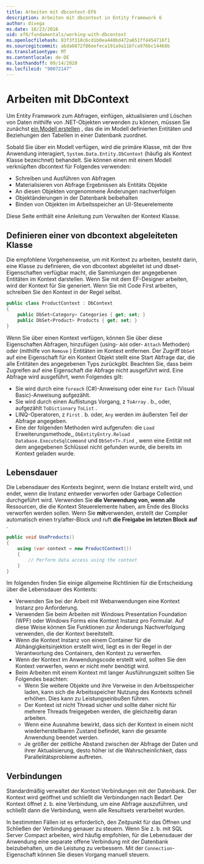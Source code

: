 ```yaml
---
title: Arbeiten mit dbcontext-EF6
description: Arbeiten mit dbcontext in Entity Framework 6
author: divega
ms.date: 10/23/2016
uid: ef6/fundamentals/working-with-dbcontext
ms.openlocfilehash: 83f3f318c6cd1b0ea440bd472a651ff4454716f1
ms.sourcegitcommit: abda0872f86eefeca191a9a11bfca976bc14468b
ms.translationtype: MT
ms.contentlocale: de-DE
ms.lasthandoff: 09/14/2020
ms.locfileid: "90072147"
---
```

# <a name="working-with-dbcontext"></a>Arbeiten mit DbContext

Um Entity Framework zum Abfragen, einfügen, aktualisieren und Löschen von Daten mithilfe von .NET-Objekten verwenden zu können, müssen Sie zunächst [ein Modell erstellen](xref:ef6/modeling/index) , das die im Modell definierten Entitäten und Beziehungen den Tabellen in einer Datenbank zuordnet.

Sobald Sie über ein Modell verfügen, wird die primäre Klasse, mit der Ihre Anwendung interagiert, `System.Data.Entity.DbContext` (häufig als Kontext Klasse bezeichnet) behandelt. Sie können einen mit einem Modell verknüpften dbcontext für Folgendes verwenden:
- Schreiben und Ausführen von Abfragen   
- Materialisieren von Abfrage Ergebnissen als Entitäts Objekte
- An diesen Objekten vorgenommene Änderungen nachverfolgen
- Objektänderungen in der Datenbank beibehalten
- Binden von Objekten im Arbeitsspeicher an UI-Steuerelemente

Diese Seite enthält eine Anleitung zum Verwalten der Kontext Klasse.  

## <a name="defining-a-dbcontext-derived-class"></a>Definieren einer von dbcontext abgeleiteten Klasse  

Die empfohlene Vorgehensweise, um mit Kontext zu arbeiten, besteht darin, eine Klasse zu definieren, die von dbcontext abgeleitet ist und dbset-Eigenschaften verfügbar macht, die Sammlungen der angegebenen Entitäten im Kontext darstellen. Wenn Sie mit dem EF-Designer arbeiten, wird der Kontext für Sie generiert. Wenn Sie mit Code First arbeiten, schreiben Sie den Kontext in der Regel selbst.  

``` csharp
public class ProductContext : DbContext
{
    public DbSet<Category> Categories { get; set; }
    public DbSet<Product> Products { get; set; }
}
```  

Wenn Sie über einen Kontext verfügen, können Sie über diese Eigenschaften Abfragen, hinzufügen (using- `Add` oder- `Attach` Methoden) oder (mithilfe von `Remove` ) Entitäten im Kontext entfernen. Der Zugriff `DbSet` auf eine Eigenschaft für ein Kontext Objekt stellt eine Start Abfrage dar, die alle Entitäten des angegebenen Typs zurückgibt. Beachten Sie, dass beim Zugreifen auf eine Eigenschaft die Abfrage nicht ausgeführt wird. Eine Abfrage wird ausgeführt, wenn Folgendes gilt:  

- Sie wird durch eine `foreach` (C#)-Anweisung oder eine `For Each` (Visual Basic)-Anweisung aufgezählt.  
- Sie wird durch einen Auflistungs Vorgang, z `ToArray` . b., oder, aufgezählt `ToDictionary` `ToList` .  
- LINQ-Operatoren, z `First` . b. oder, `Any` werden im äußersten Teil der Abfrage angegeben.  
- Eine der folgenden Methoden wird aufgerufen: die `Load` Erweiterungsmethode,, `DbEntityEntry.Reload`  `Database.ExecuteSqlCommand` und `DbSet<T>.Find` , wenn eine Entität mit dem angegebenen Schlüssel nicht gefunden wurde, die bereits im Kontext geladen wurde.  

## <a name="lifetime"></a>Lebensdauer  

Die Lebensdauer des Kontexts beginnt, wenn die Instanz erstellt wird, und endet, wenn die Instanz entweder verworfen oder Garbage Collection durchgeführt wird. Verwenden Sie **die Verwendung von, wenn alle** Ressourcen, die die Kontext Steuerelemente haben, am Ende des Blocks verworfen werden sollen. Wenn Sie **mit**verwenden, erstellt der Compiler automatisch einen try/after-Block und ruft **die Freigabe im letzten Block auf** .  

``` csharp
public void UseProducts()
{
    using (var context = new ProductContext())
    {     
        // Perform data access using the context
    }
}
```  

Im folgenden finden Sie einige allgemeine Richtlinien für die Entscheidung über die Lebensdauer des Kontexts:  

- Verwenden Sie bei der Arbeit mit Webanwendungen eine Kontext Instanz pro Anforderung.  
- Verwenden Sie beim Arbeiten mit Windows Presentation Foundation (WPF) oder Windows Forms eine Kontext Instanz pro Formular. Auf diese Weise können Sie Funktionen zur Änderungs Nachverfolgung verwenden, die der Kontext bereitstellt.  
- Wenn die Kontext Instanz von einem Container für die Abhängigkeitsinjektion erstellt wird, liegt es in der Regel in der Verantwortung des Containers, den Kontext zu verwerfen.
- Wenn der Kontext im Anwendungscode erstellt wird, sollten Sie den Kontext verwerfen, wenn er nicht mehr benötigt wird.  
- Beim Arbeiten mit einem Kontext mit langer Ausführungszeit sollten Sie Folgendes beachten:  
    - Wenn Sie weitere Objekte und ihre Verweise in den Arbeitsspeicher laden, kann sich die Arbeitsspeicher Nutzung des Kontexts schnell erhöhen. Dies kann zu Leistungseinbußen führen.  
    - Der Kontext ist nicht Thread sicher und sollte daher nicht für mehrere Threads freigegeben werden, die gleichzeitig daran arbeiten.
    - Wenn eine Ausnahme bewirkt, dass sich der Kontext in einem nicht wiederherstellbaren Zustand befindet, kann die gesamte Anwendung beendet werden.  
    - Je größer der zeitliche Abstand zwischen der Abfrage der Daten und ihrer Aktualisierung, desto höher ist die Wahrscheinlichkeit, dass Parallelitätsprobleme auftreten.  

## <a name="connections"></a>Verbindungen  

Standardmäßig verwaltet der Kontext Verbindungen mit der Datenbank. Der Kontext wird geöffnet und schließt die Verbindungen nach Bedarf. Der Kontext öffnet z. b. eine Verbindung, um eine Abfrage auszuführen, und schließt dann die Verbindung, wenn alle Resultsets verarbeitet wurden.  

In bestimmten Fällen ist es erforderlich, den Zeitpunkt für das Öffnen und Schließen der Verbindung genauer zu steuern. Wenn Sie z. b. mit SQL Server Compact arbeiten, wird häufig empfohlen, für die Lebensdauer der Anwendung eine separate offene Verbindung mit der Datenbank beizubehalten, um die Leistung zu verbessern. Mit der `Connection`-Eigenschaft können Sie diesen Vorgang manuell steuern.  
